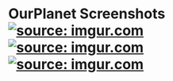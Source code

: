 # OurPlanet Screenshots <a href="https://imgur.com/rCD5CS3"><img src="https://i.imgur.com/rCD5CS3.png" title="source: imgur.com" /></a> <a href="https://imgur.com/I5XHaVD"><img src="https://i.imgur.com/I5XHaVD.png" title="source: imgur.com" /></a> <a href="https://imgur.com/XZUTIF9"><img src="https://i.imgur.com/XZUTIF9.png" title="source: imgur.com" /></a>